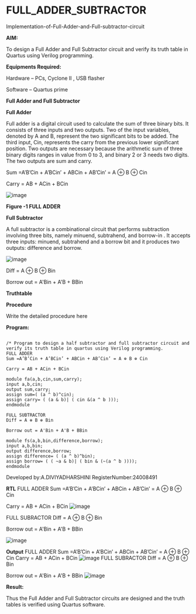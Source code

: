 # FULL_ADDER_SUBTRACTOR

Implementation-of-Full-Adder-and-Full-subtractor-circuit

**AIM:**

To design a Full Adder and Full Subtractor circuit and verify its truth table in Quartus using Verilog programming.

**Equipments Required:**

Hardware – PCs, Cyclone II , USB flasher

Software – Quartus prime

**Full Adder and Full Subtractor**

**Full Adder**

Full adder is a digital circuit used to calculate the sum of three binary bits. It consists of three inputs and two outputs. Two of the input variables, denoted by A and B, represent the two significant bits to be added. The third input, Cin, represents the carry from the previous lower significant position. Two outputs are necessary because the arithmetic sum of three binary digits ranges in value from 0 to 3, and binary 2 or 3 needs two digits. The two outputs are sum and carry.

Sum =A’B’Cin + A’BCin’ + ABCin + AB’Cin’ = A ⊕ B ⊕ Cin 

Carry = AB + ACin + BCin

![image](https://github.com/naavaneetha/FULL_ADDER_SUBTRACTOR/assets/154305477/0f30ba51-5ffb-4198-845f-18e054f675e7)

**Figure -1 FULL ADDER**

**Full Subtractor**

A full subtractor is a combinational circuit that performs subtraction involving three bits, namely minuend, subtrahend, and borrow-in . It accepts three inputs: minuend, subtrahend and a borrow bit and it produces two outputs: difference and borrow.

![image](https://github.com/naavaneetha/FULL_ADDER_SUBTRACTOR/assets/154305477/02b24f51-ab51-4304-9ad6-7b81ffc1ead5)

Diff = A ⊕ B ⊕ Bin 

Borrow out = A'Bin + A'B + BBin

**Truthtable**

**Procedure**

Write the detailed procedure here

**Program:**
```

/* Program to design a half subtractor and full subtractor circuit and verify its truth table in quartus using Verilog programming.
FULL ADDER
Sum =A’B’Cin + A’BCin’ + ABCin + AB’Cin’ = A ⊕ B ⊕ Cin 

Carry = AB + ACin + BCin

module fa(a,b,cin,sum,carry);
input a,b,cin;
output sum,carry;
assign sum=( (a ^ b)^cin);
assign carry= ( (a & b)| ( cin &(a ^ b )));
endmodule

FULL SUBTRACTOR
Diff = A ⊕ B ⊕ Bin 

Borrow out = A'Bin + A'B + BBin

module fs(a,b,bin,difference,borrow);
input a,b,bin;
output difference,borrow;
assign difference= ( (a ^ b)^bin);
assign borrow= ( ( ~a & b)| ( bin & (~(a ^ b ))));
endmodule
```


Developed by:A.DIVIYADHARSHINI 
RegisterNumber:24008491


**RTL**
FULL ADDER
Sum =A’B’Cin + A’BCin’ + ABCin + AB’Cin’ = A ⊕ B ⊕ Cin 

Carry = AB + ACin + BCin
![image](https://github.com/user-attachments/assets/23f854f0-2d44-451c-b4e1-6ea4eb8115c7)


FULL SUBRACTOR
Diff = A ⊕ B ⊕ Bin 

Borrow out = A'Bin + A'B + BBin

![image](https://github.com/user-attachments/assets/f438eacf-aef0-4952-b5cd-516ef523a15f)

**Output**
FULL ADDER
Sum =A’B’Cin + A’BCin’ + ABCin + AB’Cin’ = A ⊕ B ⊕ Cin 
Carry = AB + ACin + BCin
![image](https://github.com/user-attachments/assets/abba738c-e3a3-441a-b981-e6cdbb229cd9)
FULL SUBRACTOR
Diff = A ⊕ B ⊕ Bin 

Borrow out = A'Bin + A'B + BBin
![image](https://github.com/user-attachments/assets/9ff793ec-3dd2-404f-b20a-c6ae8036abb3)




**Result:**

Thus the Full Adder and Full Subtractor circuits are designed and the truth tables is verified using Quartus software.



